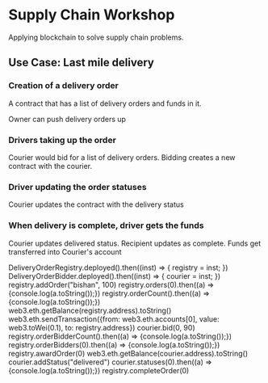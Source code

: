 # Supply Chain Workshop

Applying blockchain to solve supply chain problems.

## Use Case: Last mile delivery


### Creation of a delivery order

A contract that has a list of delivery orders and funds in it.

Owner can push delivery orders up


### Drivers taking up the order
Courier would bid for a list of delivery orders. Bidding creates a new contract with the courier.

### Driver updating the order statuses
Courier updates the contract with the delivery status

### When delivery is complete, driver gets the funds
Courier updates delivered status. Recipient updates as complete. Funds get transferred into Courier's account


DeliveryOrderRegistry.deployed().then((inst) => { registry = inst; })
DeliveryOrderBidder.deployed().then((inst) => { courier = inst; })
registry.addOrder("bishan", 100)
registry.orders(0).then((a) => {console.log(a.toString());})
registry.orderCount().then((a) => {console.log(a.toString());})
web3.eth.getBalance(registry.address).toString()
web3.eth.sendTransaction({from: web3.eth.accounts[0], value: web3.toWei(0.1), to: registry.address})
courier.bid(0, 90)
registry.orderBidderCount().then((a) => {console.log(a.toString());})
registry.orderBidders(0).then((a) => {console.log(a.toString());})
registry.awardOrder(0)
web3.eth.getBalance(courier.address).toString()
courier.addStatus("delivered")
courier.statuses(0).then((a) => {console.log(a.toString());})
registry.completeOrder(0)
